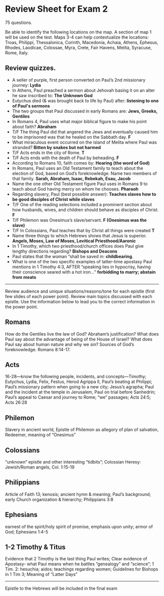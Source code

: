 # Review Sheet for Exam 2

75 questions.

Be able to identify the following locations on the map. A section of map 1 will be used on the test. Maps 3-4 can help contextualize the locations: Troas, Philippi, Thessalonica, Corinth, Macedonia, Achaia, Athens, Ephesus, Rhodes, Laodicae, Colossae, Myra, Crete, Fair Havens, Melita, Syracuse, Rome, Italy.

## Review quizzes.

- A seller of purple, first person converted on Paul’s 2nd missionary journey: __Lydia__
- In Athens, Paul preached a sermon about Jehovah basing it on an alter he saw inscribed to: __The Unknown God__
- Eutychus died (& was brought back to life by Paul) after: __listening to one of Paul's sermons__
- The two groups that Paul discussed in early Romans are: __Jews, Greeks, Gentiles__
- In Romans 4, Paul uses what major biblical figure to make his point about faith? __Abraham__
- T/F The thing Paul did that angered the Jews and eventually caused him to be imprisoned was that he healed on the Sabbath day. __F__
- What miraculous event occurred on the island of Melita where Paul was stranded? __Bitten by snakes but not harmed__
- T/F Acts ends in the city of Rome. __T__
- T/F Acts ends with the death of Paul by beheading. __F__
- According to Romans 10, faith comes by: __Hearing (the word of God)__
- In Romans, Paul uses an Old Testament family to teach about the election of God, based on God’s foreknowledge. Name two members of that family. __Sarah, Abraham, Isaac, Rebekah, Esau, Jacob__
- Name the one other Old Testament figure Paul uses in Romans 9 to teach about God having mercy on whom he chooses. __Pharaoh__
- Regarding slavery, Paul (best possible answer): __Teaches slaves how to be good disciples of Christ while slaves__
- T/F One of the reading selections included a prominent section about how husbands, wives, and children should behave as disciples of Christ. __F__
- T/F Philemon was Onesimus’s slave/servant. __F (Onesimus was the slave)__
- T/F In Colossians, Paul teaches that by Christ all things were created __T__
- Name three things to which Hebrews shows that Jesus is superior. __Angels, Moses, Law of Moses, Levitical Priesthood/Aaronic__
- In 1 Timothy, which two priesthood/church offices does Paul give lengthy directions regarding? __Bishops and Deacons__
- Paul states that the woman “shall be saved in: __childbearing__.
- What is one of the two specific examples of latter-time apostasy Paul mentions in 1 Timothy 4:3, AFTER “speaking lies in hypocrisy, having their conscience seared with a hot iron…” __forbidding to marry; abstain from meats__

---

Review audience and unique situations/reasons/tone for each epistle (first few slides of each power point). Review main topics discussed with each epistle. Use the information below to lead you to the correct information in the power point.

## Romans

How do the Gentiles live the law of God? Abraham’s justification? What does Paul say about the advantage of being of the House of Israel? What does Paul say about human nature and why we sin?  Sources of God’s foreknowledge. Romans 8:14-17.

## Acts

16-28—know the following people, incidents, and concepts—Timothy; Eutychus, Lydia, Felix, Festus, Herod Agrippa II, Paul’s beating at Philippi; Paul’s missionary pattern when going to a new city; Jesus’s agrapha; Paul and the incident at the temple in Jerusalem, Paul on trial before Sanhedrin; Paul’s appeal to Caesar and journey to Rome; “we” passages; Acts 24:5; Acts 26:28

## Philemon

Slavery in ancient world, Epistle of Philemon as allegory of plan of salvation, Redeemer, meaning of “Onesimus” 

## Colossians

“unknown” epistle and other interesting “tidbits”; Colossian Heresy: Jewish/Roman angels, Col. 1:15-19 

## Philippians

Article of Faith 13; kenosis; ancient hymn & meaning; Paul’s background; early Church organization & hierarchy; Philippians 3:8

## Ephesians

earnest of the spirit/holy spirit of promise, emphasis upon unity; armor of God; Ephesians 1:4-5

## 1-2 Timothy & Titus

Evidence that 2 Timothy is the last thing Paul writes; Clear evidence of Apostasy- what Paul means when he battles “genealogy” and “science”; 1 Tim. 2: hesuchia; aidos; teachings regarding women; Guidelines for Bishops in 1 Tim 3; Meaning of “Latter Days”

---

Epistle to the Hebrews will be included in the final exam
